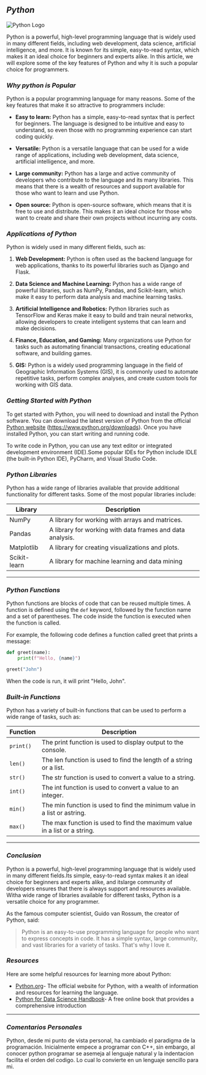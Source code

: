 
## *Python* 
![Python Logo](https://javierin.com/wp-content/uploads/sites/2/2017/03/python-logo-master-flat.png)

Python is a powerful, high-level programming language that is widely used in many different fields, including web development, data science, artificial intelligence, and more. It is known for its simple, easy-to-read syntax, which makes it an ideal choice for beginners and experts alike. In this article, we will explore some of the key features of Python and why it is such a popular choice for programmers.


### *Why python is Popular* 
Python is a popular programming language for many reasons. Some of the key features that make it so attractive to programmers include:

* **Easy to learn:** Python has a simple, easy-to-read syntax that is perfect for beginners. The language is designed to be intuitive and easy to understand, so even those with no programming experience can start coding quickly.

* **Versatile:** Python is a versatile language that can be used for a wide range of applications, including web development, data science, artificial intelligence, and more.

* **Large community:** Python has a large and active community of developers who contribute to the language and its many libraries. This means that there is a wealth of resources and support available for those who want to learn and use Python.

* **Open source:** Python is open-source software, which means that it is free to use and distribute. This makes it an ideal choice for those who want to create and share their own projects without incurring any costs.

### *Applications of Python*

Python is widely used in many different fields, such as:

1. **Web Development:** Python is often used as the backend language for web applications, thanks to its powerful libraries such as Django and Flask.

2. **Data Science and Machine Learning:** Python has a wide range of powerful libraries, such as NumPy, Pandas, and Scikit-learn, which make it easy to perform data analysis and machine learning tasks.

3. **Artificial Intelligence and Robotics:** Python libraries such as TensorFlow and Keras make it easy to build and train neural networks, allowing developers to create intelligent systems that can learn and make decisions.

4. **Finance, Education, and Gaming:** Many organizations use Python for tasks such as automating financial transactions, creating educational software, and building games.

5. **GIS:** Python is a widely used programming language in the field of Geographic Information Systems (GIS), it is commonly used to automate repetitive tasks, perform complex analyses, and create custom tools for working with GIS data.

### *Getting Started with Python*

To get started with Python, you will need to download and install the Python software. You can download the latest version of Python from the official [Python website](https://www.python.org/downloads) (https://www.python.org/downloads). Once you have installed Python, you can start writing and running code. 

To write code in Python, you can use any text editor or integrated development environment (IDE).Some popular IDEs for Python include IDLE (the built-in Python IDE), PyCharm, and Visual Studio Code.

### *Python Libraries*

Python has a wide range of libraries available that provide additional functionality for different tasks. Some of the most popular libraries include:

| Library     | Description |
| ----------- | ----------- |
| NumPy       | A library for working with arrays and matrices.       |
| Pandas      | A library for working with data frames and data analysis.        |
| Matplotlib  | A library for creating visualizations and plots.        |
| Scikit-learn| A library for machine learning and data mining        |
---------

### *Python Functions*

Python functions are blocks of code that can be reused multiple times. A function is defined using the ` def ` keyword, followed by the function name and a set of parentheses. The code inside the function is executed when the function is called.

For example, the following code defines a function called greet that prints a message:

```python
def greet(name):
    print(f"Hello, {name}")

greet("John")
```
When the code is run, it will print "Hello, John".

### *Built-in Functions*

Python has a variety of built-in functions that can be used to perform a wide range of tasks, such as:

| Function    | Description |
| ----------- | ----------- |
| `print() `  |The print function is used to display output to the console.|
| `len() `    |The len function is used to find the length of a string or a list.|
| `str()`     |The str function is used to convert a value to a string.|
| `int() `    |The int function is used to convert a value to an integer.|
| `min() `    |The min function is used to find the minimum value in a list or astring.|
| `max()`         |The max function is used to find the maximum value in a list or a string.|
---------

### *Conclusion*

Python is a powerful, high-level programming language that is widely used in many different fields.Its simple, easy-to-read syntax makes it an ideal choice for beginners and experts alike, and itslarge community of developers ensures that there is always support and resources available. Witha wide range of libraries available for different tasks, Python is a versatile choice for any programmer.

As the famous computer scientist, Guido van Rossum, the creator of Python, said:

> Python is an easy-to-use programming language for people who want to express concepts in code. It has a simple syntax, large community, and vast libraries for a variety of tasks. That's why I love it.

### *Resources*

Here are some helpful resources for learning more about Python:

* [Python.org](https://www.python.org/)- The official website for Python, with a wealth of information and resources for
learning the language.
* [Python for Data Science Handbook](https://jakevdp.github.io/PythonDataScienceHandbook/)- A free online book that provides a comprehensive
introduction
-----

### *Comentarios Personales*

Python, desde mi punto de vista personal, ha cambiado el paradigma de la programación. Inicialmente empece a programar con C++, sin embargo, al conocer python programar se asemeja al lenguaje natural y la indentacion facilita el orden del codigo. Lo cual lo convierte en un lenguaje sencillo para mi.
